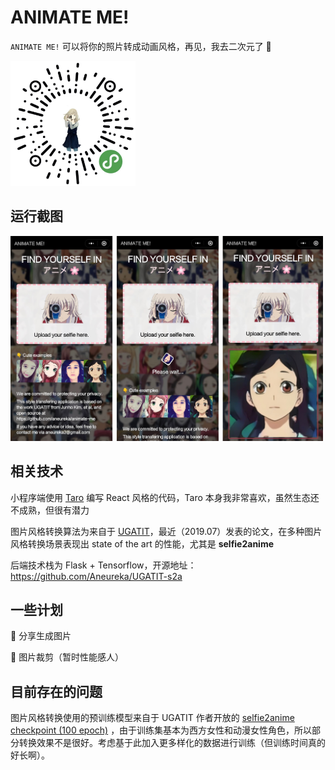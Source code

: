 # ANIMATE ME!

`ANIMATE ME!` 可以将你的照片转成动画风格，再见，我去二次元了 🤣

<img src="assets/appcode.jpg" width="200px" />

## 运行截图

<img src="assets/screenshot.png" width="500px" />



## 相关技术

小程序端使用 [Taro](http://taro-ui.aotu.io/) 编写 React 风格的代码，Taro 本身我非常喜欢，虽然生态还不成熟，但很有潜力

图片风格转换算法为来自于 [UGATIT](https://arxiv.org/abs/1907.10830)，最近（2019.07）发表的论文，在多种图片风格转换场景表现出 state of the art 的性能，尤其是 **selfie2anime**

后端技术栈为 Flask + Tensorflow，开源地址：https://github.com/Aneureka/UGATIT-s2a



## 一些计划

🙅 分享生成图片

🙋 图片裁剪（暂时性能感人）



## 目前存在的问题

图片风格转换使用的预训练模型来自于 UGATIT 作者开放的 [selfie2anime checkpoint (100 epoch)](https://drive.google.com/file/d/19xQK2onIy-3S5W5K-XIh85pAg_RNvBVf/view?usp=sharing) ，由于训练集基本为西方女性和动漫女性角色，所以部分转换效果不是很好。考虑基于此加入更多样化的数据进行训练（但训练时间真的好长啊）。

